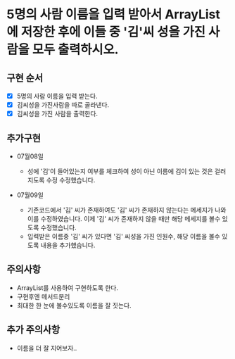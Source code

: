 # 5명의 사람 이름을 입력 받아서 ArrayList에 저장한 후에 이들 중 '김'씨 성을 가진 사람을 모두 출력하시오.

## 구현 순서
- [x] 5명의 사람 이름을 입력 받는다.
- [x] 김씨성을 가진사람을 따로 골라낸다.
- [x] 김씨성을 가진 사람을 출력한다.

## 추가구현
- 07월08일 
  - 성에 '김'이 들어있는지 여부를 체크하여 성이 아닌 이름에 김이 있는 것은 걸러지도록
  수정 수정했습니다.
  
- 07월09일 
  - 기존코드에서 '김' 씨가 존재하여도 '김' 씨가 존재하지 않는다는 메세지가 나와 이를 수정하였습니다.
이제 '김' 씨가 존재하지 않을 때만 해당 메세지를 볼수 있도록 수정했습니다.
  - 입력받은 이름중 '김' 씨가 있다면 '김' 씨성을 가진 인원수, 해당 이름을 볼수 있도록 내용을 추가했습니다.

## 주의사항
- ArrayList를 사용하여 구현하도록 한다.
- 구현후엔 메서드분리
- 최대한 한 눈에 볼수있도록 이름을 잘 짓는다.

## 추가 주의사항
- 이름을 더 잘 지어보자..
